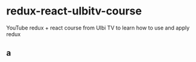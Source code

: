 # redux-react-ulbitv-course
YouTube redux + react course from Ulbi TV to learn how to use and apply redux
## a
